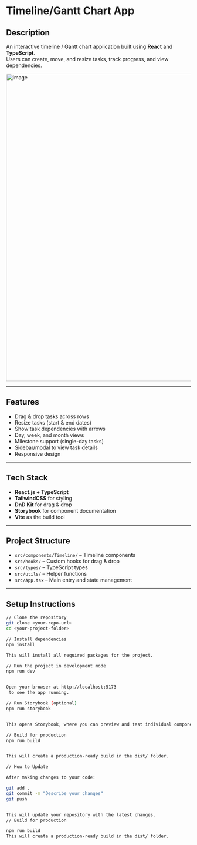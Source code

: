 # **Timeline/Gantt Chart App**

## **Description**
An interactive timeline / Gantt chart application built using **React** and **TypeScript**.  
Users can create, move, and resize tasks, track progress, and view dependencies.

<img width="1913" height="837" alt="image" src="https://github.com/user-attachments/assets/f5aba2da-afcb-4495-8350-6b0bbb41cc44" />


---

## **Features**
- Drag & drop tasks across rows  
- Resize tasks (start & end dates)  
- Show task dependencies with arrows  
- Day, week, and month views  
- Milestone support (single-day tasks)  
- Sidebar/modal to view task details  
- Responsive design  

---

## **Tech Stack**
- **React.js + TypeScript**  
- **TailwindCSS** for styling  
- **DnD Kit** for drag & drop  
- **Storybook** for component documentation  
- **Vite** as the build tool  

---

## **Project Structure**
- `src/components/Timeline/` – Timeline components  
- `src/hooks/` – Custom hooks for drag & drop  
- `src/types/` – TypeScript types  
- `src/utils/` – Helper functions  
- `src/App.tsx` – Main entry and state management  

---

## **Setup Instructions**
```bash
// Clone the repository
git clone <your-repo-url>
cd <your-project-folder>

// Install dependencies
npm install

This will install all required packages for the project.

// Run the project in development mode
npm run dev


Open your browser at http://localhost:5173
 to see the app running.

// Run Storybook (optional)
npm run storybook


This opens Storybook, where you can preview and test individual components like TaskBar or TimelineGrid.

// Build for production
npm run build


This will create a production-ready build in the dist/ folder.

// How to Update

After making changes to your code:

git add .
git commit -m "Describe your changes"
git push


This will update your repository with the latest changes.
// Build for production

npm run build
This will create a production-ready build in the dist/ folder.
